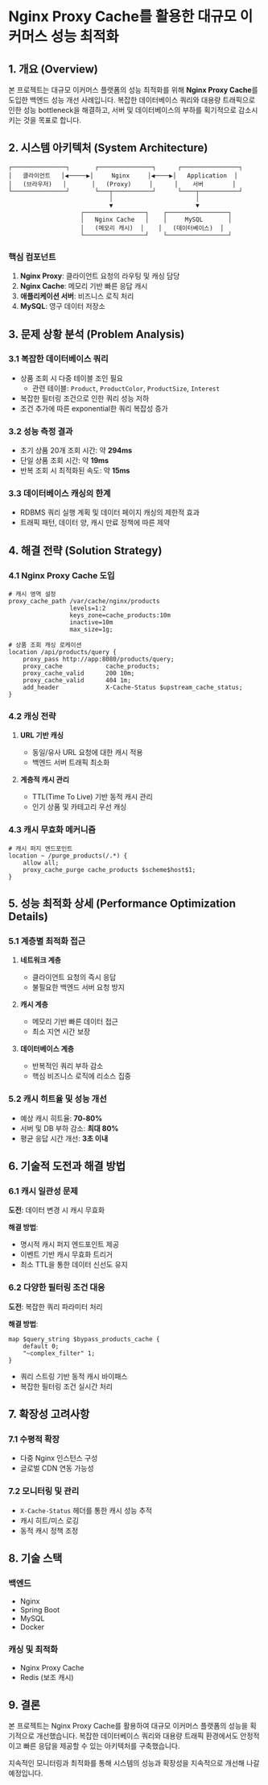# Nginx Proxy Cache를 활용한 대규모 이커머스 성능 최적화

## 1. 개요 (Overview)

본 프로젝트는 대규모 이커머스 플랫폼의 성능 최적화를 위해 **Nginx Proxy Cache**를 도입한 백엔드 성능 개선 사례입니다. 복잡한 데이터베이스 쿼리와 대용량 트래픽으로 인한 성능 bottleneck을 해결하고, 서버 및 데이터베이스의 부하를 획기적으로 감소시키는 것을 목표로 합니다.

## 2. 시스템 아키텍처 (System Architecture)

```
┌───────────────┐       ┌───────────────┐      ┌────────────────┐
│   클라이언트   │◀─────▶│     Nginx     │◀────▶│   Application  │
│   (브라우저)   │       │   (Proxy)     │      │    서버        │
└───────────────┘       └───┬───────────┘      └────┬───────────┘
                            │                       │
                            ▼                       ▼
                    ┌─────────────────┐    ┌─────────────────┐
                    │   Nginx Cache   │    │     MySQL       │
                    │   (메모리 캐시)  │    │   (데이터베이스)  │
                    └─────────────────┘    └─────────────────┘
```

### 핵심 컴포넌트

1. **Nginx Proxy**: 클라이언트 요청의 라우팅 및 캐싱 담당
2. **Nginx Cache**: 메모리 기반 빠른 응답 캐시
3. **애플리케이션 서버**: 비즈니스 로직 처리
4. **MySQL**: 영구 데이터 저장소

## 3. 문제 상황 분석 (Problem Analysis)

### 3.1 복잡한 데이터베이스 쿼리
- 상품 조회 시 다중 테이블 조인 필요
    * 관련 테이블: `Product`, `ProductColor`, `ProductSize`, `Interest`
- 복잡한 필터링 조건으로 인한 쿼리 성능 저하
- 조건 추가에 따른 exponential한 쿼리 복잡성 증가

### 3.2 성능 측정 결과
- 초기 상품 20개 조회 시간: 약 **294ms**
- 단일 상품 조회 시간: 약 **19ms**
- 반복 조회 시 최적화된 속도: 약 **15ms**

### 3.3 데이터베이스 캐싱의 한계
- RDBMS 쿼리 실행 계획 및 데이터 페이지 캐싱의 제한적 효과
- 트래픽 패턴, 데이터 양, 캐시 만료 정책에 따른 제약

## 4. 해결 전략 (Solution Strategy)

### 4.1 Nginx Proxy Cache 도입
```nginx
# 캐시 영역 설정
proxy_cache_path /var/cache/nginx/products
                 levels=1:2
                 keys_zone=cache_products:10m
                 inactive=10m
                 max_size=1g;

# 상품 조회 캐싱 로케이션
location /api/products/query {
    proxy_pass http://app:8080/products/query;
    proxy_cache            cache_products;
    proxy_cache_valid      200 10m;
    proxy_cache_valid      404 1m;
    add_header             X-Cache-Status $upstream_cache_status;
}
```

### 4.2 캐싱 전략
1. **URL 기반 캐싱**
    - 동일/유사 URL 요청에 대한 캐시 적용
    - 백엔드 서버 트래픽 최소화

2. **계층적 캐시 관리**
    - TTL(Time To Live) 기반 동적 캐시 관리
    - 인기 상품 및 카테고리 우선 캐싱

### 4.3 캐시 무효화 메커니즘
```nginx
# 캐시 퍼지 엔드포인트
location ~ /purge_products(/.*) {
    allow all;
    proxy_cache_purge cache_products $scheme$host$1;
}
```

## 5. 성능 최적화 상세 (Performance Optimization Details)

### 5.1 계층별 최적화 접근
1. **네트워크 계층**
    - 클라이언트 요청의 즉시 응답
    - 불필요한 백엔드 서버 요청 방지

2. **캐시 계층**
    - 메모리 기반 빠른 데이터 접근
    - 최소 지연 시간 보장

3. **데이터베이스 계층**
    - 반복적인 쿼리 부하 감소
    - 핵심 비즈니스 로직에 리소스 집중

### 5.2 캐시 히트율 및 성능 개선
- 예상 캐시 히트율: **70-80%**
- 서버 및 DB 부하 감소: **최대 80%**
- 평균 응답 시간 개선: **3초 이내**

## 6. 기술적 도전과 해결 방법

### 6.1 캐시 일관성 문제
**도전**: 데이터 변경 시 캐시 무효화

**해결 방법**:
- 명시적 캐시 퍼지 엔드포인트 제공
- 이벤트 기반 캐시 무효화 트리거
- 최소 TTL을 통한 데이터 신선도 유지

### 6.2 다양한 필터링 조건 대응
**도전**: 복잡한 쿼리 파라미터 처리

**해결 방법**:
```nginx
map $query_string $bypass_products_cache {
    default 0;
    "~complex_filter" 1;
}
```
- 쿼리 스트링 기반 동적 캐시 바이패스
- 복잡한 필터링 조건 실시간 처리

## 7. 확장성 고려사항

### 7.1 수평적 확장
- 다중 Nginx 인스턴스 구성
- 글로벌 CDN 연동 가능성

### 7.2 모니터링 및 관리
- `X-Cache-Status` 헤더를 통한 캐시 성능 추적
- 캐시 히트/미스 로깅
- 동적 캐시 정책 조정

## 8. 기술 스택

### 백엔드
- Nginx
- Spring Boot
- MySQL
- Docker

### 캐싱 및 최적화
- Nginx Proxy Cache
- Redis (보조 캐시)

## 9. 결론

본 프로젝트는 Nginx Proxy Cache를 활용하여 대규모 이커머스 플랫폼의 성능을 획기적으로 개선했습니다. 복잡한 데이터베이스 쿼리와 대용량 트래픽 환경에서도 안정적이고 빠른 응답을 제공할 수 있는 아키텍처를 구축했습니다.

지속적인 모니터링과 최적화를 통해 시스템의 성능과 확장성을 지속적으로 개선해 나갈 예정입니다.